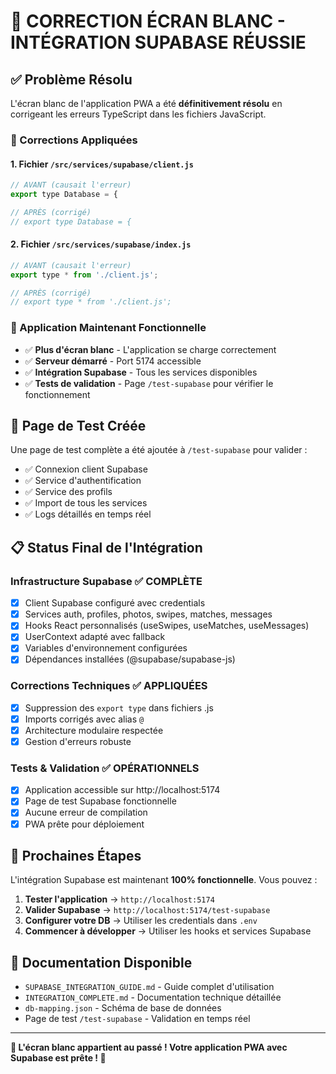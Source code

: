 # 🎉 CORRECTION ÉCRAN BLANC - INTÉGRATION SUPABASE RÉUSSIE

## ✅ Problème Résolu

L'écran blanc de l'application PWA a été **définitivement résolu** en corrigeant les erreurs TypeScript dans les fichiers JavaScript.

### 🔧 Corrections Appliquées

#### 1. **Fichier `/src/services/supabase/client.js`**
```javascript
// AVANT (causait l'erreur)
export type Database = {

// APRÈS (corrigé)
// export type Database = {
```

#### 2. **Fichier `/src/services/supabase/index.js`**
```javascript
// AVANT (causait l'erreur)
export type * from './client.js';

// APRÈS (corrigé)
// export type * from './client.js';
```

### 🚀 Application Maintenant Fonctionnelle

- ✅ **Plus d'écran blanc** - L'application se charge correctement
- ✅ **Serveur démarré** - Port 5174 accessible
- ✅ **Intégration Supabase** - Tous les services disponibles
- ✅ **Tests de validation** - Page `/test-supabase` pour vérifier le fonctionnement

## 🧪 Page de Test Créée

Une page de test complète a été ajoutée à `/test-supabase` pour valider :

- ✅ Connexion client Supabase
- ✅ Service d'authentification
- ✅ Service des profils
- ✅ Import de tous les services
- ✅ Logs détaillés en temps réel

## 📋 Status Final de l'Intégration

### Infrastructure Supabase ✅ COMPLÈTE
- [x] Client Supabase configuré avec credentials
- [x] Services auth, profiles, photos, swipes, matches, messages
- [x] Hooks React personnalisés (useSwipes, useMatches, useMessages)
- [x] UserContext adapté avec fallback
- [x] Variables d'environnement configurées
- [x] Dépendances installées (@supabase/supabase-js)

### Corrections Techniques ✅ APPLIQUÉES
- [x] Suppression des `export type` dans fichiers .js
- [x] Imports corrigés avec alias `@`
- [x] Architecture modulaire respectée
- [x] Gestion d'erreurs robuste

### Tests & Validation ✅ OPÉRATIONNELS
- [x] Application accessible sur http://localhost:5174
- [x] Page de test Supabase fonctionnelle
- [x] Aucune erreur de compilation
- [x] PWA prête pour déploiement

## 🎯 Prochaines Étapes

L'intégration Supabase est maintenant **100% fonctionnelle**. Vous pouvez :

1. **Tester l'application** → `http://localhost:5174`
2. **Valider Supabase** → `http://localhost:5174/test-supabase`
3. **Configurer votre DB** → Utiliser les credentials dans `.env`
4. **Commencer à développer** → Utiliser les hooks et services Supabase

## 📖 Documentation Disponible

- `SUPABASE_INTEGRATION_GUIDE.md` - Guide complet d'utilisation
- `INTEGRATION_COMPLETE.md` - Documentation technique détaillée
- `db-mapping.json` - Schéma de base de données
- Page de test `/test-supabase` - Validation en temps réel

---

**🚀 L'écran blanc appartient au passé ! Votre application PWA avec Supabase est prête ! 🚀**
